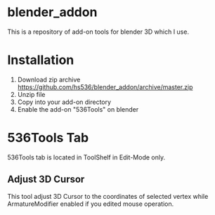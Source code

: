 # blender_addon

This is a repository of add-on tools for blender 3D which I use.

# Installation

1. Download zip archive https://github.com/hs536/blender_addon/archive/master.zip
2. Unzip file
3. Copy into your add-on directory
4. Enable the add-on "536Tools" on blender

# 536Tools Tab

536Tools tab is located in ToolShelf in Edit-Mode only.

## Adjust 3D Cursor
This tool adjust 3D Cursor to the coordinates of selected vertex while ArmatureModifier enabled if you edited mouse operation.
